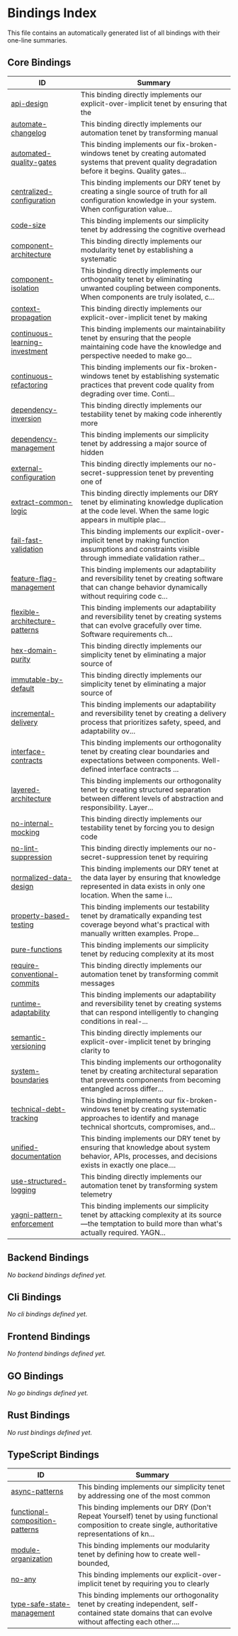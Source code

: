 # Bindings Index

This file contains an automatically generated list of all bindings with their one-line summaries.

## Core Bindings

| ID | Summary |
|---|---|
| [api-design](./core/api-design.md) | This binding directly implements our explicit-over-implicit tenet by ensuring that the |
| [automate-changelog](./core/automate-changelog.md) | This binding directly implements our automation tenet by transforming manual |
| [automated-quality-gates](./core/automated-quality-gates.md) | This binding implements our fix-broken-windows tenet by creating automated systems that prevent quality degradation before it begins. Quality gates... |
| [centralized-configuration](./core/centralized-configuration.md) | This binding implements our DRY tenet by creating a single source of truth for all configuration knowledge in your system. When configuration value... |
| [code-size](./core/code-size.md) | This binding implements our simplicity tenet by addressing the cognitive overhead |
| [component-architecture](./core/component-architecture.md) | This binding directly implements our modularity tenet by establishing a systematic |
| [component-isolation](./core/component-isolation.md) | This binding directly implements our orthogonality tenet by eliminating unwanted coupling between components. When components are truly isolated, c... |
| [context-propagation](./core/context-propagation.md) | This binding directly implements our explicit-over-implicit tenet by making |
| [continuous-learning-investment](./core/continuous-learning-investment.md) | This binding implements our maintainability tenet by ensuring that the people maintaining code have the knowledge and perspective needed to make go... |
| [continuous-refactoring](./core/continuous-refactoring.md) | This binding implements our fix-broken-windows tenet by establishing systematic practices that prevent code quality from degrading over time. Conti... |
| [dependency-inversion](./core/dependency-inversion.md) | This binding directly implements our testability tenet by making code inherently more |
| [dependency-management](./core/dependency-management.md) | This binding implements our simplicity tenet by addressing a major source of hidden |
| [external-configuration](./core/external-configuration.md) | This binding directly implements our no-secret-suppression tenet by preventing one of |
| [extract-common-logic](./core/extract-common-logic.md) | This binding directly implements our DRY tenet by eliminating knowledge duplication at the code level. When the same logic appears in multiple plac... |
| [fail-fast-validation](./core/fail-fast-validation.md) | This binding implements our explicit-over-implicit tenet by making function assumptions and constraints visible through immediate validation rather... |
| [feature-flag-management](./core/feature-flag-management.md) | This binding implements our adaptability and reversibility tenet by creating software that can change behavior dynamically without requiring code c... |
| [flexible-architecture-patterns](./core/flexible-architecture-patterns.md) | This binding implements our adaptability and reversibility tenet by creating systems that can evolve gracefully over time. Software requirements ch... |
| [hex-domain-purity](./core/hex-domain-purity.md) | This binding directly implements our simplicity tenet by eliminating a major source of |
| [immutable-by-default](./core/immutable-by-default.md) | This binding directly implements our simplicity tenet by eliminating a major source of |
| [incremental-delivery](./core/incremental-delivery.md) | This binding implements our adaptability and reversibility tenet by creating a delivery process that prioritizes safety, speed, and adaptability ov... |
| [interface-contracts](./core/interface-contracts.md) | This binding implements our orthogonality tenet by creating clear boundaries and expectations between components. Well-defined interface contracts ... |
| [layered-architecture](./core/layered-architecture.md) | This binding implements our orthogonality tenet by creating structured separation between different levels of abstraction and responsibility. Layer... |
| [no-internal-mocking](./core/no-internal-mocking.md) | This binding directly implements our testability tenet by forcing you to design code |
| [no-lint-suppression](./core/no-lint-suppression.md) | This binding directly implements our no-secret-suppression tenet by requiring |
| [normalized-data-design](./core/normalized-data-design.md) | This binding implements our DRY tenet at the data layer by ensuring that knowledge represented in data exists in only one location. When the same i... |
| [property-based-testing](./core/property-based-testing.md) | This binding implements our testability tenet by dramatically expanding test coverage beyond what's practical with manually written examples. Prope... |
| [pure-functions](./core/pure-functions.md) | This binding implements our simplicity tenet by reducing complexity at its most |
| [require-conventional-commits](./core/require-conventional-commits.md) | This binding directly implements our automation tenet by transforming commit messages |
| [runtime-adaptability](./core/runtime-adaptability.md) | This binding implements our adaptability and reversibility tenet by creating systems that can respond intelligently to changing conditions in real-... |
| [semantic-versioning](./core/semantic-versioning.md) | This binding directly implements our explicit-over-implicit tenet by bringing clarity to |
| [system-boundaries](./core/system-boundaries.md) | This binding implements our orthogonality tenet by creating architectural separation that prevents components from becoming entangled across differ... |
| [technical-debt-tracking](./core/technical-debt-tracking.md) | This binding implements our fix-broken-windows tenet by creating systematic approaches to identify and manage technical shortcuts, compromises, and... |
| [unified-documentation](./core/unified-documentation.md) | This binding implements our DRY tenet by ensuring that knowledge about system behavior, APIs, processes, and decisions exists in exactly one place.... |
| [use-structured-logging](./core/use-structured-logging.md) | This binding directly implements our automation tenet by transforming system telemetry |
| [yagni-pattern-enforcement](./core/yagni-pattern-enforcement.md) | This binding implements our simplicity tenet by attacking complexity at its source—the temptation to build more than what's actually required. YAGN... |

## Backend Bindings

_No backend bindings defined yet._

## Cli Bindings

_No cli bindings defined yet._

## Frontend Bindings

_No frontend bindings defined yet._

## GO Bindings

_No go bindings defined yet._

## Rust Bindings

_No rust bindings defined yet._

## TypeScript Bindings

| ID | Summary |
|---|---|
| [async-patterns](./categories/typescript/async-patterns.md) | This binding implements our simplicity tenet by addressing one of the most common |
| [functional-composition-patterns](./categories/typescript/functional-composition-patterns.md) | This binding implements our DRY (Don't Repeat Yourself) tenet by using functional composition to create single, authoritative representations of kn... |
| [module-organization](./categories/typescript/module-organization.md) | This binding implements our modularity tenet by defining how to create well-bounded, |
| [no-any](./categories/typescript/no-any.md) | This binding implements our explicit-over-implicit tenet by requiring you to clearly |
| [type-safe-state-management](./categories/typescript/type-safe-state-management.md) | This binding implements our orthogonality tenet by creating independent, self-contained state domains that can evolve without affecting each other.... |
